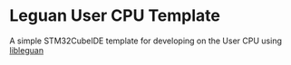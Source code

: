 # Leguan User CPU Template

A simple STM32CubeIDE template for developing on the User CPU using [libleguan](https://gitlab.ti.bfh.ch/leguan/libleguan)